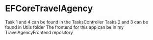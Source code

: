 # EFCoreTravelAgency
Task 1 and 4 can be found in the TasksController
Tasks 2 and 3 can be found in Utils folder
The frontend for this app can be in my TravelAgencyFrontend repository 
